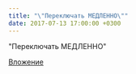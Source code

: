 ```yaml
---
title: "\"Переключать МЕДЛЕННО\""
date: 2017-07-13 17:00:00 +0300
---
```


"Переключать МЕДЛЕННО"

[Вложение](/assets/vk_photos/3/Le3RghgILZ8.jpg)
